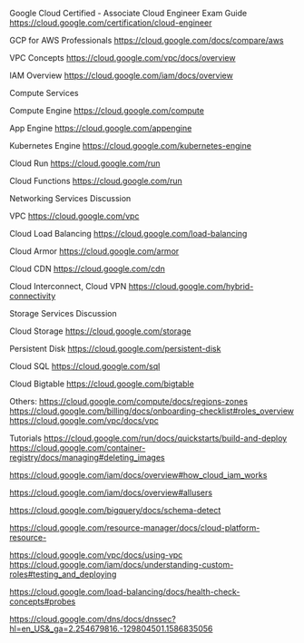 Google Cloud Certified - Associate Cloud Engineer Exam Guide
https://cloud.google.com/certification/cloud-engineer 

GCP for AWS Professionals
https://cloud.google.com/docs/compare/aws 

VPC Concepts
https://cloud.google.com/vpc/docs/overview 

IAM Overview
https://cloud.google.com/iam/docs/overview 


Compute Services

Compute Engine
https://cloud.google.com/compute 

App Engine
https://cloud.google.com/appengine 

Kubernetes Engine
https://cloud.google.com/kubernetes-engine 

Cloud Run
https://cloud.google.com/run

Cloud Functions
https://cloud.google.com/run

Networking Services Discussion

VPC
https://cloud.google.com/vpc 

Cloud Load Balancing
https://cloud.google.com/load-balancing 

Cloud Armor
https://cloud.google.com/armor 

Cloud CDN
https://cloud.google.com/cdn

Cloud Interconnect, Cloud VPN 
https://cloud.google.com/hybrid-connectivity 

Storage Services Discussion

Cloud Storage
https://cloud.google.com/storage 

Persistent Disk
https://cloud.google.com/persistent-disk 

Cloud SQL
https://cloud.google.com/sql 

Cloud Bigtable
https://cloud.google.com/bigtable 

Others:
https://cloud.google.com/compute/docs/regions-zones
https://cloud.google.com/billing/docs/onboarding-checklist#roles_overview
https://cloud.google.com/vpc/docs/vpc

Tutorials
https://cloud.google.com/run/docs/quickstarts/build-and-deploy
https://cloud.google.com/container-registry/docs/managing#deleting_images

https://cloud.google.com/iam/docs/overview#how_cloud_iam_works 

 https://cloud.google.com/iam/docs/overview#allusers

 https://cloud.google.com/bigquery/docs/schema-detect

 https://cloud.google.com/resource-manager/docs/cloud-platform-resource-
 
 https://cloud.google.com/vpc/docs/using-vpc
 https://cloud.google.com/iam/docs/understanding-custom-roles#testing_and_deploying

 https://cloud.google.com/load-balancing/docs/health-check-concepts#probes

 https://cloud.google.com/dns/docs/dnssec?hl=en_US&_ga=2.254679816.-129804501.1586835056